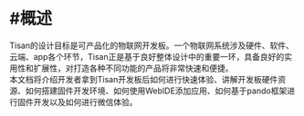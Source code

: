 #概述 
==================================  
Tisan的设计目标是可产品化的物联网开发板。一个物联网系统涉及硬件、软件、云端、app各个环节，Tisan正是基于良好整体设计中的重要一环，具备良好的实用性和扩展性，对打造各种不同功能的产品将非常快速和便捷。  
本文档将介绍开发者拿到Tisan开发板后如何进行快速体验、讲解开发板硬件资源、如何搭建固件开发环境、如何使用WebIDE添加应用、如何基于pando框架进行固件开发以及如何进行微信体验。




